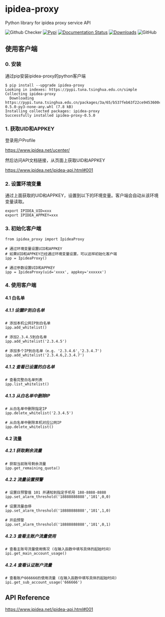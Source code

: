# ipidea-proxy

Python library for ipidea proxy service API

![Github Checker](https://github.com/pinclr/ipidea-proxy/actions/workflows/pytest.yml/badge.svg?branch=main)
[![Pypi](https://img.shields.io/pypi/v/ipidea-proxy.svg)](https://pypi.org/project/ipidea-proxy/)
[![Documentation Status](https://readthedocs.org/projects/ipidea-proxy/badge/?version=latest)](https://ipidea-proxy.readthedocs.io/en/latest/?badge=latest)
[![Downloads](https://pepy.tech/badge/ipidea-proxy)](https://pepy.tech/project/ipidea-proxy)
![GitHub](https://img.shields.io/github/license/pinclr/ipidea-proxy)

## 使用客户端

### 0. 安装

通过pip安装ipidea-proxy的python客户端

```shell
$ pip install --upgrade ipidea-proxy
Looking in indexes: https://pypi.tuna.tsinghua.edu.cn/simple
Collecting ipidea-proxy
  Downloading https://pypi.tuna.tsinghua.edu.cn/packages/3a/65/b537feb63f22ce9453600cd49fbf1a230df6914c1ba133ed91efb1fa9a53/ipidea_proxy-0.5.0-py3-none-any.whl (7.8 kB)
Installing collected packages: ipidea-proxy
Successfully installed ipidea-proxy-0.5.0
```

### 1. 获取UID和APPKEY

登录用户Profile

https://www.ipidea.net/ucenter/

然后访问API文档链接，从页面上获取UID和APPKEY

https://www.ipidea.net/ipidea-api.html#001

### 2. 设置环境变量

通过上面获取的UID和APPKEY，设置到以下的环境变量。客户端会自动从该环境变量读取。

```shell
export IPIDEA_UID=xxx
export IPIDEA_APPKEY=xxx
```

### 3. 初始化客户端

```shell
from ipidea_proxy import IpideaProxy

# 通过环境变量设置UID和APPKEY
# 如果UID和APPKEY已经通过环境变量设置，可以这样初始化客户端
ipp = IpideaProxy()

# 通过参数设置UID和APPKEY
ipp = IpideaProxy(uid='xxxx', appkey='xxxxxx')

```

### 4. 使用客户端

#### 4.1 白名单
##### 4.1.1 设置IP到白名单

```shell
# 添加本机公网IP到白名单
ipp.add_whitelist()

# 添加2.3.4.5到白名单
ipp.add_whitelist('2.3.4.5')

# 添加多个IP到白名单（e.g. '2.3.4.6','2.3.4.7')
ipp.add_whitelist('2.3.4.6,2.3.4.7')
```

##### 4.1.2 查看已设置的白名单

```shell
# 查看完整白名单列表
ipp.list_whitelist()
```

##### 4.1.3 从白名单中删除IP

```shell
# 从白名单中删除指定IP
ipp.delete_whitelist('2.3.4.5')

# 从白名单中删除本机对应公网IP
ipp.delete_whitelist()
```

#### 4.2 流量
##### 4.2.1 获取剩余流量

```shell
# 获取当前账号剩余流量
ipp.get_remaining_quota()
```
##### 4.2.2 流量设置预警

```shell
# 设置日预警值 101 并通知到指定手机号 188-8888-8888
ipp.set_alarm_threshold('18888888888','101',0,0)

# 设置流量自停
ipp.set_alarm_threshold('18888888888','101',1,0)

# 开启预警
ipp.set_alarm_threshold('18888888888','101',0,1)
```

##### 4.2.3 查看主账户流量使用

```shell
# 查看主账号流量使用情况 (在输入函数中填写具体的起始时间)
ipi.get_main_account_usage()
```

##### 4.2.4 查看认证账户流量
```shell
# 查看账户666666的使用流量 (在输入函数中填写具体的起始时间)
ipi.get_sub_account_usage('666666')
```

## API Reference

https://www.ipidea.net/ipidea-api.html#001

